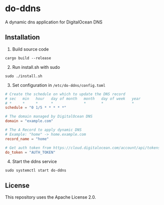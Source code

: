 # do-ddns
A dynamic dns application for DigitalOcean DNS

## Installation
1. Build source code
```
cargo build --release
```
2. Run install.sh with sudo
```
sudo ./install.sh
```
3. Set configuration in `/etc/do-ddns/config.toml`
```toml
# Create the schedule on which to update the DNS record
# sec   min   hour   day of month   month   day of week   year
# *     *     *      *              *       *             *
schedule = "0 1/5 * * * * *"

# The domain managed by DigitalOcean DNS
domain = "example.com"

# The A Record to apply dynamic DNS
# Example: "home" -> home.example.com
record_name = "home" 

# Get auth token from https://cloud.digitalocean.com/account/api/tokens
do_token = "AUTH_TOKEN"
```
4. Start the ddns service
```
sudo systemctl start do-ddns
```

## License
This repository uses the Apache License 2.0.

